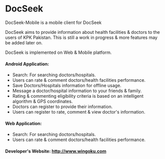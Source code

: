 DocSeek
==============

DocSeek-Mobile is a mobile client for DocSeek

DocSeek aims to provide information about health facilities & doctors to the users of KPK Pakistan. This is still a work in progress & more features may be added later on.

DocSeek is implemented on Web & Mobile platform.

#### Android Application:


* Search: For searching doctors/hospitals.
* Users can rate & comment doctors/health facilities performance.
* Save Doctors/Hospitals information for offline usage.
* Message a doctor/hospital information to your friends & family.
* Rating & commenting eligibility criteria is based on an intelligent algorithm & GPS coordinates.
* Doctors can register to provide their information.
* Users can register to rate, comment & view doctor's information.


#### Web Application:

* Search: For searching doctors/hospitals.
* Users can rate & comment doctors/health facilities performance.


#### Developer's Website: http://www.wingoku.com
